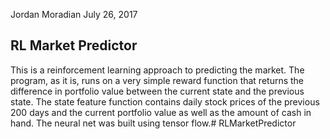 Jordan Moradian
July 26, 2017

RL Market Predictor
-------------------

This is a reinforcement learning approach to predicting the market.
The program, as it is, runs on a very simple reward function that 
returns the difference in portfolio value between the current state
and the previous state. The state feature function contains daily
stock prices of the previous 200 days and the current portfolio value
as well as the amount of cash in hand. The neural net was built using
tensor flow.# RLMarketPredictor
